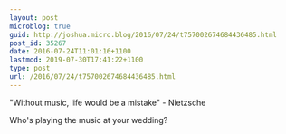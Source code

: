```yaml
---
layout: post
microblog: true
guid: http://joshua.micro.blog/2016/07/24/t757002674684436485.html
post_id: 35267
date: 2016-07-24T11:01:16+1100
lastmod: 2019-07-30T17:41:22+1100
type: post
url: /2016/07/24/t757002674684436485.html
---
```

"Without music, life would be a mistake" - Nietzsche

Who's playing the music at your wedding?
